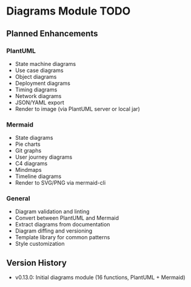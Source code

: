 # Diagrams Module TODO

## Planned Enhancements

### PlantUML
- State machine diagrams
- Use case diagrams
- Object diagrams
- Deployment diagrams
- Timing diagrams
- Network diagrams
- JSON/YAML export
- Render to image (via PlantUML server or local jar)

### Mermaid
- State diagrams
- Pie charts
- Git graphs
- User journey diagrams
- C4 diagrams
- Mindmaps
- Timeline diagrams
- Render to SVG/PNG via mermaid-cli

### General
- Diagram validation and linting
- Convert between PlantUML and Mermaid
- Extract diagrams from documentation
- Diagram diffing and versioning
- Template library for common patterns
- Style customization

## Version History
- v0.13.0: Initial diagrams module (16 functions, PlantUML + Mermaid)
